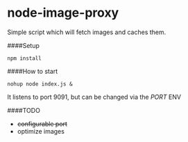 node-image-proxy
===============

Simple script which will fetch images and caches them.

####Setup
```
npm install
```

####How to start
```
nohup node index.js &
```
It listens to port 9091, but can be changed via the *PORT* ENV

####TODO
* ~~configurable port~~
* optimize images
